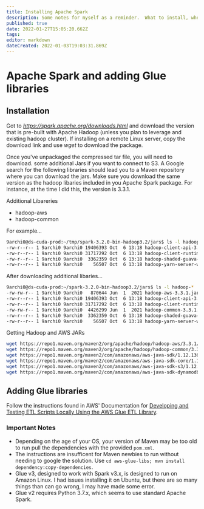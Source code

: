 ```yaml
---
title: Installing Apache Spark
description: Some notes for myself as a reminder.  What to install, where to get extra libraries to read from S3.
published: true
date: 2022-01-27T15:05:20.662Z
tags: 
editor: markdown
dateCreated: 2022-01-03T19:03:31.869Z
---
```


# Apache Spark and adding Glue libraries
## Installation
Got to *https://spark.apache.org/downloads.html* and download the version that is pre-built with Apache Hadoop (unless you plan to leverage and existing hadoop cluster).  If installing on a remote Linux server, copy the download link and use *wget* to download the package.

Once you've unpackaged the compressed tar file, you will need to download. some additional Jars if you want to connect to S3.  A Google search for the following libraries should lead you to a Maven repository where you can download the jars.  Make sure you download the same version as the hadoop libaries included in you Apache Spark package.  For instance, at the time I did this, the version is 3.3.1.

Additional Libareries
* hadoop-aws
* hadoop-common

For example...
```bash
9archi0@ds-cuda-prod:~/tmp/spark-3.2.0-bin-hadoop3.2/jars$ ls -l hadoop-*
-rw-r--r-- 1 9archi0 9archi0 19406393 Oct  6 13:18 hadoop-client-api-3.3.1.jar
-rw-r--r-- 1 9archi0 9archi0 31717292 Oct  6 13:18 hadoop-client-runtime-3.3.1.jar
-rw-r--r-- 1 9archi0 9archi0  3362359 Oct  6 13:18 hadoop-shaded-guava-1.1.1.jar
-rw-r--r-- 1 9archi0 9archi0    56507 Oct  6 13:18 hadoop-yarn-server-web-proxy-3.3.1.jar
```
After downloading additional libaries...
```bash
9archi0@ds-cuda-prod:~/spark-3.2.0-bin-hadoop3.2/jars$ ls -l hadoop-*
-rw-rw-r-- 1 9archi0 9archi0   870644 Jun  1  2021 hadoop-aws-3.3.1.jar
-rw-r--r-- 1 9archi0 9archi0 19406393 Oct  6 13:18 hadoop-client-api-3.3.1.jar
-rw-r--r-- 1 9archi0 9archi0 31717292 Oct  6 13:18 hadoop-client-runtime-3.3.1.jar
-rw-rw-r-- 1 9archi0 9archi0  4426299 Jun  1  2021 hadoop-common-3.3.1.jar
-rw-r--r-- 1 9archi0 9archi0  3362359 Oct  6 13:18 hadoop-shaded-guava-1.1.1.jar
-rw-r--r-- 1 9archi0 9archi0    56507 Oct  6 13:18 hadoop-yarn-server-web-proxy-3.3.1.jar
```
Getting Hadoop and AWS JARs
```bash
wget https://repo1.maven.org/maven2/org/apache/hadoop/hadoop-aws/3.3.1/hadoop-aws-3.3.1.jar; \
wget https://repo1.maven.org/maven2/org/apache/hadoop/hadoop-common/3.3.1/hadoop-common-3.3.1.jar; \
wget https://repo1.maven.org/maven2/com/amazonaws/aws-java-sdk/1.12.136/aws-java-sdk-1.12.136.jar; \
wget https://repo1.maven.org/maven2/com/amazonaws/aws-java-sdk-core/1.12.136/aws-java-sdk-core-1.12.136.jar; \
wget https://repo1.maven.org/maven2/com/amazonaws/aws-java-sdk-s3/1.12.136/aws-java-sdk-s3-1.12.136.jar; \
wget https://repo1.maven.org/maven2/com/amazonaws/aws-java-sdk-dynamodb/1.12.136/aws-java-sdk-dynamodb-1.12.136.jar
```
## Adding Glue libraries
Follow the instructions found in AWS' Documentation for [Developing and Testing ETL Scripts Locally Using the AWS Glue ETL Library](https://docs.aws.amazon.com/glue/latest/dg/aws-glue-programming-etl-libraries.html#develop-local-python).

### Important Notes
- Depending on the age of your OS, your version of Maven may be too old to run pull the dependencies with the provided `pom.xml`.
- The instructions are insufficent for Maven newbies to run without needing to google the solution.  Use `cd aws-glue-libs; mvn install dependency:copy-dependencies`.
- Glue v3, designed to work with Spark v3.x, is designed to run on Amazon Linux.  I had issues installing it on Ubuntu, but there are so many things than can go wrong, I may have made some error.
- Glue v2 requires Python 3.7.x, which seems to use standard Apache Spark. 